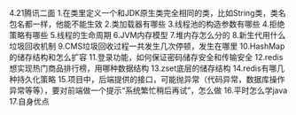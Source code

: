 4.21腾讯二面
1.在类里定义一个和JDK原生类完全相同的类，比如String类，类名包名都一样，他能不能生效
2.类加载器有哪些
3.线程池的构造参数有哪些
4.拒绝策略有哪些
5.线程的生命周期
6.JVM内存模型
7.堆内存怎么分的
8.新生代用什么垃圾回收机制
9.CMS垃圾回收过程一共发生几次停顿，发生在哪里
10.HashMap的储存结构和怎么扩容
11.登录功能，如何保证密码储存安全和传输安全
12.redis想实现热门商品排行榜，用哪种数据结构
13.zset底层的储存结构
14.redis有哪几种持久化策略
15.项目中，后端提供的接口，可能抛异常（代码异常，数据库操作异常等等），要对前端做一个提示“系统繁忙稍后再试”，怎么做
16.平时怎么学java
17.自身优点